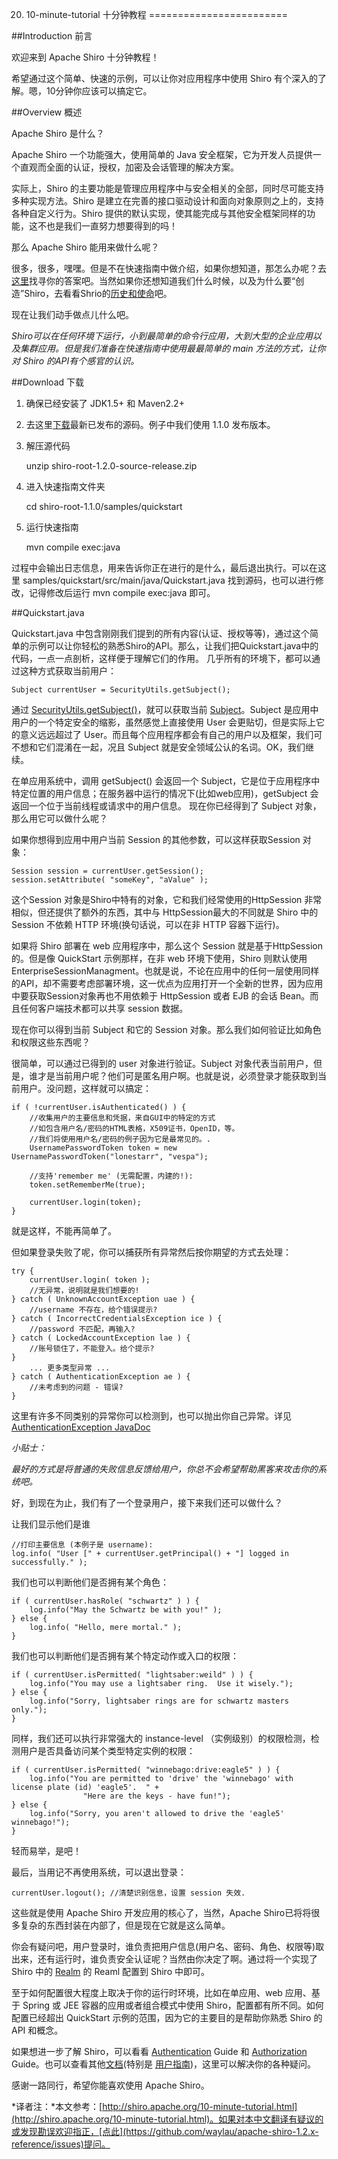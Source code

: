 20. 10-minute-tutorial 十分钟教程
========================

##Introduction 前言

欢迎来到 Apache Shiro 十分钟教程！

希望通过这个简单、快速的示例，可以让你对应用程序中使用 Shiro 有个深入的了解。嗯，10分钟你应该可以搞定它。

##Overview 概述

Apache Shiro 是什么？

Apache Shiro 一个功能强大，使用简单的 Java 安全框架，它为开发人员提供一个直观而全面的认证，授权，加密及会话管理的解决方案。

实际上，Shiro 的主要功能是管理应用程序中与安全相关的全部，同时尽可能支持多种实现方法。Shiro 是建立在完善的接口驱动设计和面向对象原则之上的，支持各种自定义行为。Shiro 提供的默认实现，使其能完成与其他安全框架同样的功能，这不也是我们一直努力想要得到的吗！

那么 Apache Shiro 能用来做什么呢？

很多，很多，嘿嘿。但是不在快速指南中做介绍，如果你想知道，那怎么办呢？去[这里](http://shiro.apache.org/features.html)找寻你的答案吧。当然如果你还想知道我们什么时候，以及为什么要“创造”Shiro，去看看Shrio的[历史和使命](http://shiro.apache.org/what-is-shiro.html)吧。

现在让我们动手做点儿什么吧。

*Shiro可以在任何环境下运行，小到最简单的命令行应用，大到大型的企业应用以及集群应用。但是我们准备在快速指南中使用最最简单的 main 方法的方式，让你对 Shiro 的API有个感官的认识。*

##Download 下载

1. 确保已经安装了 JDK1.5+ 和 Maven2.2+
2. 去这里[下载](http://shiro.apache.org/download.html)最新已发布的源码。例子中我们使用 1.1.0 发布版本。
3. 解压源代码

	unzip shiro-root-1.2.0-source-release.zip

4. 进入快速指南文件夹

	cd shiro-root-1.1.0/samples/quickstart

5. 运行快速指南

	mvn compile exec:java

过程中会输出日志信息，用来告诉你正在进行的是什么，最后退出执行。可以在这里 samples/quickstart/src/main/java/Quickstart.java 找到源码，也可以进行修改，记得修改后运行 mvn compile exec:java  即可。

##Quickstart.java

Quickstart.java 中包含刚刚我们提到的所有内容(认证、授权等等)，通过这个简单的示例可以让你轻松的熟悉Shiro的API。那么，让我们把Quickstart.java中的代码，一点一点剖析，这样便于理解它们的作用。 几乎所有的环境下，都可以通过这种方式获取当前用户：

	Subject currentUser = SecurityUtils.getSubject();

通过 [SecurityUtils.getSubject()](http://shiro.apache.org/static/current/apidocs/org/apache/shiro/SecurityUtils.html)，就可以获取当前 [Subject](https://github.com/waylau/apache-shiro-1.2.x-reference/blob/master/IV.%20Auxiliary%20Support%20%E8%BE%85%E5%8A%A9%E6%94%AF%E6%8C%81/14.%20Custom%20Subjects%20%E8%87%AA%E5%AE%9A%E4%B9%89%20Subject.md)。Subject 是应用中用户的一个特定安全的缩影，虽然感觉上直接使用 User 会更贴切，但是实际上它的意义远远超过了 User。而且每个应用程序都会有自己的用户以及框架，我们可不想和它们混淆在一起，况且 Subject 就是安全领域公认的名词。OK，我们继续。

在单应用系统中，调用 getSubject() 会返回一个 Subject，它是位于应用程序中特定位置的用户信息；在服务器中运行的情况下(比如web应用)，getSubject 会返回一个位于当前线程或请求中的用户信息。 现在你已经得到了 Subject 对象，那么用它可以做什么呢？

如果你想得到应用中用户当前 Session 的其他参数，可以这样获取Session 对象：

	Session session = currentUser.getSession();
	session.setAttribute( "someKey", "aValue" );

这个Session 对象是Shiro中特有的对象，它和我们经常使用的HttpSession 非常相似，但还提供了额外的东西，其中与 HttpSession最大的不同就是 Shiro 中的 Session 不依赖 HTTP 环境(换句话说，可以在非 HTTP 容器下运行)。

如果将 Shiro 部署在 web 应用程序中，那么这个 Session 就是基于HttpSession 的。但是像 QuickStart 示例那样，在非 web 环境下使用，Shiro 则默认使用 EnterpriseSessionManagment。也就是说，不论在应用中的任何一层使用同样的API，却不需要考虑部署环境，这一优点为应用打开一个全新的世界，因为应用中要获取Session对象再也不用依赖于 HttpSession 或者 EJB 的会话 Bean。而且任何客户端技术都可以共享 session 数据。

现在你可以得到当前 Subject 和它的 Session 对象。那么我们如何验证比如角色和权限这些东西呢？

很简单，可以通过已得到的 user 对象进行验证。Subject 对象代表当前用户，但是，谁才是当前用户呢？他们可是匿名用户啊。也就是说，必须登录才能获取到当前用户。没问题，这样就可以搞定：

	if ( !currentUser.isAuthenticated() ) {
	    //收集用户的主要信息和凭据，来自GUI中的特定的方式
		//如包含用户名/密码的HTML表格，X509证书，OpenID，等。
		//我们将使用用户名/密码的例子因为它是最常见的。.
	    UsernamePasswordToken token = new UsernamePasswordToken("lonestarr", "vespa");
	
	    //支持'remember me' (无需配置，内建的!):
	    token.setRememberMe(true);
	
	    currentUser.login(token);
	}


就是这样，不能再简单了。

但如果登录失败了呢，你可以捕获所有异常然后按你期望的方式去处理：

	try {
	    currentUser.login( token );
	    //无异常，说明就是我们想要的!
	} catch ( UnknownAccountException uae ) {
	    //username 不存在，给个错误提示?
	} catch ( IncorrectCredentialsException ice ) {
	    //password 不匹配，再输入?
	} catch ( LockedAccountException lae ) {
	    //账号锁住了，不能登入。给个提示?
	} 
	    ... 更多类型异常 ...
	} catch ( AuthenticationException ae ) {
	    //未考虑到的问题 - 错误?
	}


这里有许多不同类别的异常你可以检测到，也可以抛出你自己异常。详见
[AuthenticationException JavaDoc](http://shiro.apache.org/static/current/apidocs/org/apache/shiro/authc/AuthenticationException.html)

*小贴士：*

*最好的方式是将普通的失败信息反馈给用户，你总不会希望帮助黑客来攻击你的系统吧。*

好，到现在为止，我们有了一个登录用户，接下来我们还可以做什么？
 
让我们显示他们是谁

	//打印主要信息 (本例子是 username):
	log.info( "User [" + currentUser.getPrincipal() + "] logged in successfully." );

我们也可以判断他们是否拥有某个角色：
	
	if ( currentUser.hasRole( "schwartz" ) ) {
	    log.info("May the Schwartz be with you!" );
	} else {
	    log.info( "Hello, mere mortal." );
	}

我们也可以判断他们是否拥有某个特定动作或入口的权限：
	
	if ( currentUser.isPermitted( "lightsaber:weild" ) ) {
	    log.info("You may use a lightsaber ring.  Use it wisely.");
	} else {
	    log.info("Sorry, lightsaber rings are for schwartz masters only.");
	}

同样，我们还可以执行非常强大的 instance-level （实例级别）的权限检测，检测用户是否具备访问某个类型特定实例的权限：

	if ( currentUser.isPermitted( "winnebago:drive:eagle5" ) ) {
	    log.info("You are permitted to 'drive' the 'winnebago' with license plate (id) 'eagle5'.  " +
	                "Here are the keys - have fun!");
	} else {
	    log.info("Sorry, you aren't allowed to drive the 'eagle5' winnebago!");
	}

轻而易举，是吧！

最后，当用记不再使用系统，可以退出登录：

	currentUser.logout(); //清楚识别信息，设置 session 失效.

这些就是使用 Apache Shiro 开发应用的核心了，当然，Apache Shiro已将将很多复杂的东西封装在内部了，但是现在它就是这么简单。

你会有疑问吧，用户登录时，谁负责把用户信息(用户名、密码、角色、权限等)取出来，还有运行时，谁负责安全认证呢？当然由你决定了啊。通过将一个实现了 Shiro 中的 [Realm](https://github.com/waylau/apache-shiro-1.2.x-reference/blob/master/II.%20Core%20%E6%A0%B8%E5%BF%83/7.%20Realms.md) 的 Reaml 配置到 Shiro 中即可。

至于如何配置很大程度上取决于你的运行时环境，比如在单应用、web 应用、基于 Spring 或 JEE 容器的应用或者组合模式中使用 Shiro，配置都有所不同。如何配置已经超出 QuickStart 示例的范围，因为它的主要目的是帮助你熟悉 Shiro 的 API 和概念。

如果想进一步了解 Shiro，可以看看 [Authentication](https://github.com/waylau/apache-shiro-1.2.x-reference/blob/master/II.%20Core%20%E6%A0%B8%E5%BF%83/5.%20Authentication%20%E8%AE%A4%E8%AF%81.md) Guide 和 [Authorization](https://github.com/waylau/apache-shiro-1.2.x-reference/blob/master/II.%20Core%20%E6%A0%B8%E5%BF%83/6.%20Authorization%20%E6%8E%88%E6%9D%83.md) Guide。也可以查看其他[文档](http://shiro.apache.org/documentation.html)(特别是 [用户指南](https://github.com/waylau/apache-shiro-1.2.x-reference))，这里可以解决你的各种疑问。

感谢一路同行，希望你能喜欢使用 Apache Shiro。


*译者注：*本文参考：[http://shiro.apache.org/10-minute-tutorial.html](http://shiro.apache.org/10-minute-tutorial.html)。如果对本中文翻译有疑议的或发现勘误欢迎指正，[点此](https://github.com/waylau/apache-shiro-1.2.x-reference/issues)提问。